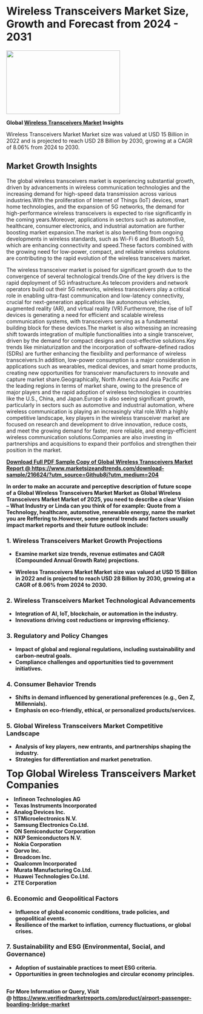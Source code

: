 <H1>Wireless Transceivers Market Size, Growth and Forecast from 2024 - 2031</H1><img class="aligncenter size-medium wp-image-584254" src="https://thirdeyenews.in/wp-content/uploads/2024/09/Global-Market-Research-300x168.jpeg" alt="" width="300" height="168" /><p><strong>Global&nbsp;<a href="https://www.marketsizeandtrends.com/download-sample/216624/?utm_source=Github8j?utm_medium=204">Wireless Transceivers Market</a> Insights</strong></p><p>Wireless Transceivers Market Market size was valued at USD 15 Billion in 2022 and is projected to reach USD 28 Billion by 2030, growing at a CAGR of 8.06% from 2024 to 2030.</p><p><h2>Market Growth Insights</h2> <p>The global wireless transceivers market is experiencing substantial growth, driven by advancements in wireless communication technologies and the increasing demand for high-speed data transmission across various industries.With the proliferation of Internet of Things (IoT) devices, smart home technologies, and the expansion of 5G networks, the demand for high-performance wireless transceivers is expected to rise significantly in the coming years.Moreover, applications in sectors such as automotive, healthcare, consumer electronics, and industrial automation are further boosting market expansion.The market is also benefiting from ongoing developments in wireless standards, such as Wi-Fi 6 and Bluetooth 5.0, which are enhancing connectivity and speed.These factors combined with the growing need for low-power, compact, and reliable wireless solutions are contributing to the rapid evolution of the wireless transceivers market.</p> <p><strong><a href="#"></a></strong></p> <p>The wireless transceiver market is poised for significant growth due to the convergence of several technological trends.One of the key drivers is the rapid deployment of 5G infrastructure.As telecom providers and network operators build out their 5G networks, wireless transceivers play a critical role in enabling ultra-fast communication and low-latency connectivity, crucial for next-generation applications like autonomous vehicles, augmented reality (AR), and virtual reality (VR).Furthermore, the rise of IoT devices is generating a need for efficient and scalable wireless communication systems, with transceivers serving as a fundamental building block for these devices.The market is also witnessing an increasing shift towards integration of multiple functionalities into a single transceiver, driven by the demand for compact designs and cost-effective solutions.Key trends like miniaturization and the incorporation of software-defined radios (SDRs) are further enhancing the flexibility and performance of wireless transceivers.In addition, low-power consumption is a major consideration in applications such as wearables, medical devices, and smart home products, creating new opportunities for transceiver manufacturers to innovate and capture market share.Geographically, North America and Asia Pacific are the leading regions in terms of market share, owing to the presence of major players and the rapid adoption of wireless technologies in countries like the U.S., China, and Japan.Europe is also seeing significant growth, particularly in sectors such as automotive and industrial automation, where wireless communication is playing an increasingly vital role.With a highly competitive landscape, key players in the wireless transceiver market are focused on research and development to drive innovation, reduce costs, and meet the growing demand for faster, more reliable, and energy-efficient wireless communication solutions.Companies are also investing in partnerships and acquisitions to expand their portfolios and strengthen their position in the market.</p> <p><strong><a href="#"></p><p><span class=""><strong>Download Full PDF Sample Copy of Global Wireless Transceivers Market Report</strong> @ <a href="https://www.marketsizeandtrends.com/download-sample/216624/?utm_source=Github8j?utm_medium=204" target="_blank">https://www.marketsizeandtrends.com/download-sample/216624/?utm_source=Github8j?utm_medium=204</a></span></p><p>In order to make an accurate and perceptive description of future scope of a Global&nbsp;Wireless Transceivers Market Market as Global&nbsp;Wireless Transceivers Market Market of 2025, you need to describe a clear Vision &ndash; What Industry or Linda can you think of for example: Quote from a Technology, healthcare, automotive, renewable energy, name the market you are Reffering to.However, some general trends and factors usually impact market reports and their future outlook include:</p><h3>1.&nbsp;<strong>Wireless Transceivers Market Growth Projections</strong></h3><ul><li>Examine market size trends, revenue estimates and CAGR (Compounded Annual Growth Rate) projections.</li><li><p>Wireless Transceivers Market Market size was valued at USD 15 Billion in 2022 and is projected to reach USD 28 Billion by 2030, growing at a CAGR of 8.06% from 2024 to 2030.</p></li></ul><h3>2.&nbsp;<strong>Wireless Transceivers Market Technological Advancements</strong></h3><ul><li>Integration of AI, IoT, blockchain, or automation in the industry.</li><li>Innovations driving cost reductions or improving efficiency.</li></ul><h3>3.&nbsp;<strong>Regulatory and Policy Changes</strong></h3><ul><li>Impact of global and regional regulations, including sustainability and carbon-neutral goals.</li><li>Compliance challenges and opportunities tied to government initiatives.</li></ul><h3>4.&nbsp;<strong>Consumer Behavior Trends</strong></h3><ul><li>Shifts in demand influenced by generational preferences (e.g., Gen Z, Millennials).</li><li>Emphasis on eco-friendly, ethical, or personalized products/services.</li></ul><h3>5.&nbsp;<strong>Global Wireless Transceivers Market Competitive Landscape</strong></h3><ul><li>Analysis of key players, new entrants, and partnerships shaping the industry.</li><li>Strategies for differentiation and market penetration.</li></ul><p data-pm-slice="1 1 []"><span style="color: inherit; font-family: inherit; font-size: 25px;">Top Global Wireless Transceivers Market Companies</span></p><div class="" data-test-id=""><p><li>Infineon Technologies AG</li><li> Texas Instruments Incorporated</li><li> Analog Devices Inc.</li><li> STMicroelectronics N.V.</li><li> Samsung Electronics Co.Ltd.</li><li> ON Semiconductor Corporation</li><li> NXP Semiconductors N.V.</li><li> Nokia Corporation</li><li> Qorvo Inc.</li><li> Broadcom Inc.</li><li> Qualcomm Incorporated</li><li> Murata Manufacturing Co.Ltd.</li><li> Huawei Technologies Co.Ltd.</li><li> ZTE Corporation</li></p></div><h3>6.&nbsp;<strong>Economic and Geopolitical Factors</strong></h3><ul><li>Influence of global economic conditions, trade policies, and geopolitical events.</li><li>Resilience of the market to inflation, currency fluctuations, or global crises.</li></ul><h3>7.&nbsp;<strong>Sustainability and ESG (Environmental, Social, and Governance)</strong></h3><ul><li>Adoption of sustainable practices to meet ESG criteria.</li><li>Opportunities in green technologies and circular economy principles.</li></ul><h2><strong style="font-size: 14px;">For More Information or Query, Visit @&nbsp;</strong><a style="background-color: #ffffff; font-size: 14px;" href="https://www.marketsizeandtrends.com/report/wireless-transceivers-market/" target="_blank">https://www.verifiedmarketreports.com/product/airport-passenger-boarding-bridge-market</a></h2>